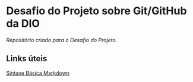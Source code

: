 # Desafio do Projeto sobre Git/GitHub da DIO
_Repositório criado para o Desafio do Projeto._

## Links úteis
[Sintaxe Básica Markdown](https://www.markdownguide.org/basic-syntax/)
